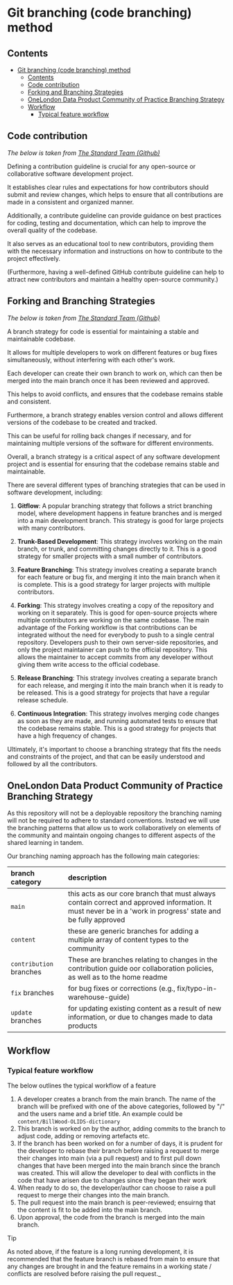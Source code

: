 # Git branching (code branching) method

## Contents

- [Git branching (code branching) method](#git-branching-(code-branching)-method)
  - [Contents](#contents)
  - [Code contribution](#code-contribution)
  - [Forking and Branching Strategies](#forking-and-branching-strategies)
  - [OneLondon Data Product Community of Practice Branching Strategy](#onelondon-data-product-community-of-practice-branching-strategy)
  - [Workflow](#workflow)
    - [Typical feature workflow](#typical-feature-workflow)

## Code contribution

_The below is taken from [The Standard Team (Github)](https://github.com/hassanhabib/The-Standard-Team/blob/main/4%20Practices/4%20Practices.md)_

Defining a contribution guideline is crucial for any open-source or collaborative software development project.

It establishes clear rules and expectations for how contributors should submit and review changes, which helps to ensure that all contributions are made in a consistent and organized manner.

Additionally, a contribute guideline can provide guidance on best practices for coding, testing and documentation, which can help to improve the overall quality of the codebase.

It also serves as an educational tool to new contributors, providing them with the necessary information and instructions on how to contribute to the project effectively.

(Furthermore, having a well-defined GitHub contribute guideline can help to attract new contributors and maintain a healthy open-source community.)

## Forking and Branching Strategies

_The below is taken from [The Standard Team (Github)](https://github.com/hassanhabib/The-Standard-Team/blob/main/4%20Practices/4%20Practices.md)_

A branch strategy for code is essential for maintaining a stable and maintainable codebase.

It allows for multiple developers to work on different features or bug fixes simultaneously, without interfering with each other's work.

Each developer can create their own branch to work on, which can then be merged into the main branch once it has been reviewed and approved.

This helps to avoid conflicts, and ensures that the codebase remains stable and consistent.

Furthermore, a branch strategy enables version control and allows different versions of the codebase to be created and tracked.

This can be useful for rolling back changes if necessary, and for maintaining multiple versions of the software for different environments.

Overall, a branch strategy is a critical aspect of any software development project and is essential for ensuring that the codebase remains stable and maintainable.

There are several different types of branching strategies that can be used in software development, including:

1. **Gitflow**: A popular branching strategy that follows a strict branching model, where development happens in feature branches and is merged into a main development branch. This strategy is good for large projects with many contributors.

1. **Trunk-Based Development**: This strategy involves working on the main branch, or trunk, and committing changes directly to it. This is a good strategy for smaller projects with a small number of contributors.

1. **Feature Branching**: This strategy involves creating a separate branch for each feature or bug fix, and merging it into the main branch when it is complete. This is a good strategy for larger projects with multiple contributors.

1. **Forking**: This strategy involves creating a copy of the repository and working on it separately. This is good for open-source projects where multiple contributors are working on the same codebase.  The main advantage of the Forking workflow is that contributions can be integrated without the need for everybody to push to a single central repository. Developers push to their own server-side repositories, and only the project maintainer can push to the official repository. This allows the maintainer to accept commits from any developer without giving them write access to the official codebase.

1. **Release Branching**: This strategy involves creating a separate branch for each release, and merging it into the main branch when it is ready to be released. This is a good strategy for projects that have a regular release schedule.

1. **Continuous Integration**: This strategy involves merging code changes as soon as they are made, and running automated tests to ensure that the codebase remains stable. This is a good strategy for projects that have a high frequency of changes.

Ultimately, it's important to choose a branching strategy that fits the needs and constraints of the project, and that can be easily understood and followed by all the contributors.

## OneLondon Data Product Community of Practice Branching Strategy

As this repository will not be a deployable repository the branching naming will not be required to adhere to standard conventions. Instead we will use the branching patterns that allow us to work collaboratively on elements of the community and maintain ongoing changes to different aspects of the shared learning in tandem.

Our branching naming approach has the following main categories:

| branch category | description |
| :--- | :--- |
| `main` | this acts as our core branch that must always contain correct and approved information. It must never be in a 'work in progress' state and be fully approved |
| `content` | these are generic branches for adding a multiple array of content types to the community |
| `contribution` branches | These are branches relating to changes in the contribution guide oor collaboration policies, as well as to the home readme |
| `fix` branches | for bug fixes or corrections (e.g., fix/typo-in-warehouse-guide) |
| `update` branches | for updating existing content as a result of new information, or due to changes made to data products |

## Workflow

### Typical feature workflow

The below outlines the typical workflow of a feature

1. A developer creates a branch from the main branch. The name of the branch will be prefixed with one of the above categories, followed by "/" and the users name and a brief title. An example could be `content/BillWood-OLIDS-dictionary`
1. This branch is worked on by the author, adding commits to the branch to adjust code, adding or removing artefacts etc.
1. If the branch has been worked on for a number of days, it is prudent for the developer to rebase their branch before raising a request to merge their changes into main (via a pull request) and to first pull down changes that have been merged into the main branch since the branch was created. This will allow the developer to deal with conflicts in the code that have arisen due to changes since they began their work
1. When ready to do so, the developer/author can choose to raise a pull request to merge their changes into the main branch.
1. The pull request into the main branch is peer-reviewed; ensuirng that the content is fit to be added into the main branch. 
1. Upon approval, the code from the branch is merged into the main branch.

> [!TIP] 
> As noted above,  if the feature is a long running development, it is recommended that the feature branch is rebased from main to ensure that any changes are brought in and the feature remains in a working state / conflicts are resolved before raising the pull request._
